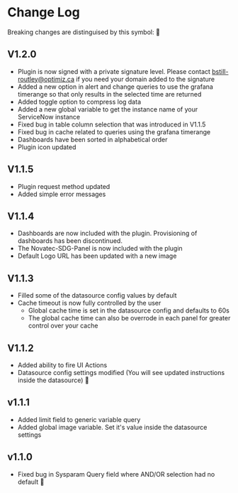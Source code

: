 # Change Log

Breaking changes are distinguised by this symbol: 🔧

## V1.2.0

- Plugin is now signed with a private signature level. Please contact bstill-routley@optimiz.ca if you need your domain added to the signature
- Added a new option in alert and change queries to use the grafana timerange so that only results in the selected time are returned
- Added toggle option to compress log data
- Added a new global variable to get the instance name of your ServiceNow instance
- Fixed bug in table column selection that was introduced in V1.1.5
- Fixed bug in cache related to queries using the grafana timerange
- Dashboards have been sorted in alphabetical order
- Plugin icon updated

## V1.1.5

- Plugin request method updated
- Added simple error messages

## V1.1.4

- Dashboards are now included with the plugin. Provisioning of dashboards has been discontinued.
- The Novatec-SDG-Panel is now included with the plugin
- Default Logo URL has been updated with a new image

## V1.1.3

- Filled some of the datasource config values by default
- Cache timeout is now fully controlled by the user
  - Global cache time is set in the datasource config and defaults to 60s
  - The global cache time can also be overrode in each panel for greater control over your cache

## V1.1.2

- Added ability to fire UI Actions
- Datasource config settings modified (You will see updated instructions inside the datasource) 🔧

## v1.1.1

- Added limit field to generic variable query
- Added global image variable. Set it's value inside the datasource settings

## v1.1.0

- Fixed bug in Sysparam Query field where AND/OR selection had no default 🔧
